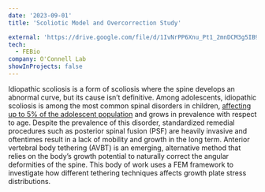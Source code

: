 ```yaml
---
date: '2023-09-01'
title: 'Scoliotic Model and Overcorrection Study'

external: 'https://drive.google.com/file/d/1IvNrPP6Xnu_Pt1_2mnDCM3g5IB9L9vmv/view?usp=sharing'
tech:
  - FEBio
company: O'Connell Lab
showInProjects: false
---
```


Idiopathic scoliosis is a form of scoliosis where the spine develops an abnormal curve, but its cause isn’t definitive. Among adolescents, idiopathic scoliosis is among the most common spinal disorders in children, [affecting up to 5% of the adolescent population](https://pubmed.ncbi.nlm.nih.gov/24432052/) and grows in prevalence with respect to age. Despite the prevalence of this disorder, standardized remedial procedures such as posterior spinal fusion (PSF) are heavily invasive and oftentimes result in a lack of mobility and growth in the long term. Anterior vertebral body tethering (AVBT) is an emerging, alternative method that relies on the body’s growth potential to naturally correct the angular deformities of the spine. This body of work uses a FEM framework to investigate how different tethering techniques affects growth plate stress distributions.
